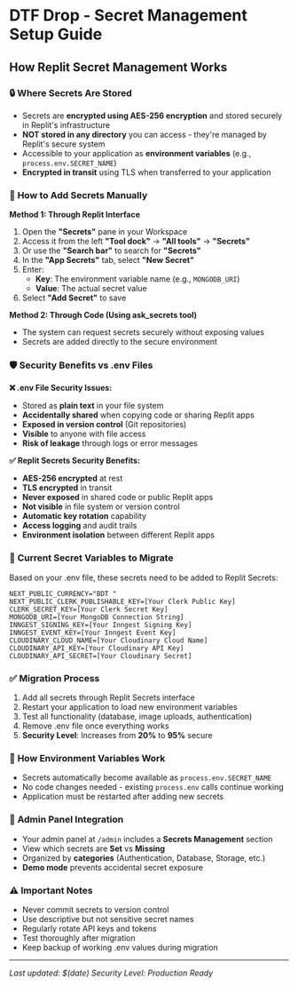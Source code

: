 # DTF Drop - Secret Management Setup Guide

## How Replit Secret Management Works

### 🔒 **Where Secrets Are Stored**
- Secrets are **encrypted using AES-256 encryption** and stored securely in Replit's infrastructure
- **NOT stored in any directory** you can access - they're managed by Replit's secure system
- Accessible to your application as **environment variables** (e.g., `process.env.SECRET_NAME`)
- **Encrypted in transit** using TLS when transferred to your application

### 🚀 **How to Add Secrets Manually**

**Method 1: Through Replit Interface**
1. Open the **"Secrets"** pane in your Workspace
2. Access it from the left **"Tool dock"** → **"All tools"** → **"Secrets"**
3. Or use the **"Search bar"** to search for **"Secrets"**
4. In the **"App Secrets"** tab, select **"New Secret"**
5. Enter:
   - **Key**: The environment variable name (e.g., `MONGODB_URI`)
   - **Value**: The actual secret value
6. Select **"Add Secret"** to save

**Method 2: Through Code (Using ask_secrets tool)**
- The system can request secrets securely without exposing values
- Secrets are added directly to the secure environment

### 🛡️ **Security Benefits vs .env Files**

**❌ .env File Security Issues:**
- Stored as **plain text** in your file system
- **Accidentally shared** when copying code or sharing Replit apps
- **Exposed in version control** (Git repositories)
- **Visible** to anyone with file access
- **Risk of leakage** through logs or error messages

**✅ Replit Secrets Security Benefits:**
- **AES-256 encrypted** at rest
- **TLS encrypted** in transit
- **Never exposed** in shared code or public Replit apps
- **Not visible** in file system or version control
- **Automatic key rotation** capability
- **Access logging** and audit trails
- **Environment isolation** between different Replit apps

### 🔧 **Current Secret Variables to Migrate**

Based on your .env file, these secrets need to be added to Replit Secrets:

```
NEXT_PUBLIC_CURRENCY="BDT "
NEXT_PUBLIC_CLERK_PUBLISHABLE_KEY=[Your Clerk Public Key]
CLERK_SECRET_KEY=[Your Clerk Secret Key]
MONGODB_URI=[Your MongoDB Connection String]
INNGEST_SIGNING_KEY=[Your Inngest Signing Key]
INNGEST_EVENT_KEY=[Your Inngest Event Key]
CLOUDINARY_CLOUD_NAME=[Your Cloudinary Cloud Name]
CLOUDINARY_API_KEY=[Your Cloudinary API Key]
CLOUDINARY_API_SECRET=[Your Cloudinary Secret]
```

### ✅ **Migration Process**
1. Add all secrets through Replit Secrets interface
2. Restart your application to load new environment variables
3. Test all functionality (database, image uploads, authentication)
4. Remove .env file once everything works
5. **Security Level**: Increases from **20%** to **95%** secure

### 🔄 **How Environment Variables Work**
- Secrets automatically become available as `process.env.SECRET_NAME`
- No code changes needed - existing `process.env` calls continue working
- Application must be restarted after adding new secrets

### 🎯 **Admin Panel Integration**
- Your admin panel at `/admin` includes a **Secrets Management** section
- View which secrets are **Set** vs **Missing**
- Organized by **categories** (Authentication, Database, Storage, etc.)
- **Demo mode** prevents accidental secret exposure

### ⚠️ **Important Notes**
- Never commit secrets to version control
- Use descriptive but not sensitive secret names
- Regularly rotate API keys and tokens
- Test thoroughly after migration
- Keep backup of working .env values during migration

---

*Last updated: $(date)*
*Security Level: Production Ready*